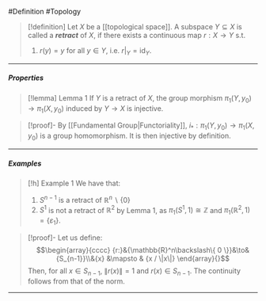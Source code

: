 #Definition #Topology 

> [!definition]
> Let $X$ be a [[topological space]]. A subspace $Y\subseteq X$ is called a ***retract*** of $X$, if there exists a continuous map $r:X\to Y$ s.t.
> 1. $r(y)=y$ for all $y\in Y$, i.e. $r|_{Y}=\text{id}_{Y}$.
---
##### Properties
> [!lemma] Lemma 1
> If $Y$ is a retract of $X$, the group morphism $\pi_{1}(Y,y_{0})\to \pi_{1}(X,y_{0})$ induced by $Y\to X$ is injective.

> [!proof]-
> By [[Fundamental Group|Functoriality]], $i_{*}:\pi_{1}(Y,y_{0})\to \pi_{1}(X,y_{0})$ is a group homomorphism. It is then injective by definition.
---
##### Examples
> [!h] Example 1
> We have that:
> 1. $S^{n-1}$ is a retract of $\mathbb{R}^n \backslash\{ 0 \}$
> 2. $S^{1}$ is not a retract of $\mathbb{R}^2$ by Lemma 1, as $\pi_{1}(S^1,1)\cong\mathbb{Z}$ and $\pi_{1}(\mathbb{R}^{2},1)=\{ \varepsilon_{1} \}$.

> [!proof]-
> Let us define: $$\begin{array}{cccc} {r:}&{\mathbb{R}^n\backslash\{ 0 \}}&\to&{S_{n-1}}\\&{x} &\mapsto & {x / \|x\|} \end{array}{}$$Then, for all $x\in S_{n-1}$, $\|r(x)\|=1$ and $r(x)\in S_{n-1}$. The continuity follows from that of the norm. 
---

